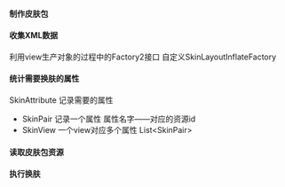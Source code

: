 #### 制作皮肤包

#### 收集XML数据
利用view生产对象的过程中的Factory2接口
自定义SkinLayoutInflateFactory

#### 统计需要换肤的属性
SkinAttribute 记录需要的属性
- SkinPair 记录一个属性  属性名字——对应的资源id
- SkinView  一个view对应多个属性   List\<SkinPair\>

#### 读取皮肤包资源

#### 执行换肤
